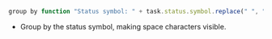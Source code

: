 <!-- placeholder to force blank line before included text -->


```javascript
group by function "Status symbol: " + task.status.symbol.replace(" ", "space")
```

- Group by the status symbol, making space characters visible.


<!-- placeholder to force blank line after included text -->
